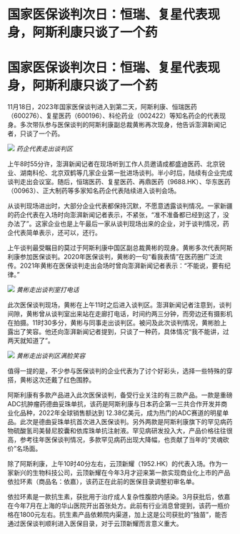 # 国家医保谈判次日：恒瑞、复星代表现身，阿斯利康只谈了一个药

# 国家医保谈判次日：恒瑞、复星代表现身，阿斯利康只谈了一个药

11月18日，2023年国家医保谈判进入到第二天，阿斯利康、恒瑞医药（600276）、复星医药（600196）、科伦药业（002422）等知名药企的代表现身。多次带队参与医保谈判的阿斯利康副总裁黄彬再次现身，他告诉澎湃新闻记者，只谈了一个药。

![](https://inews.gtimg.com/om_bt/OoclEmiwtR6QE9FmMxmocZRw2fc2Tp1ZK1krP4Y572QMIAA/1000)
_药企代表走出谈判区_

上午8时55分许，澎湃新闻记者在现场听到工作人员邀请成都盛迪医药、北京锐业、湖南科伦、北京双鹤等几家企业第一批进场谈判。半小时后，陆续有企业完成谈判走出会议室。随后，恒瑞医药、复星医药、再鼎医药（9688.HK）、华东医药（00963）、正大制药等多家知名药企代表陆续进入谈判会场。

从谈判现场进出时，大部分企业代表都保持沉默，不愿意透露谈判情况。一家新疆的药企代表在入场时向澎湃新闻记者表示，不紧张，“准不准备都已经到这了，没办法了”。这家企业也是上午最后一家从谈判现场出来的企业，对于谈判情况，药企代表简单表示，还可以，还行。

上午谈判最受瞩目的莫过于阿斯利康中国区副总裁黄彬的现身。黄彬多次代表阿斯利康参加医保谈判。2020年医保谈判，黄彬的一句“看我表情”在医药圈广泛流传。2021年黄彬在医保谈判走出会场时曾向澎湃新闻记者表示：“不能说，要有纪律。”

![](https://inews.gtimg.com/om_bt/O1S0H60p4BTTjIMb7Nk4LLhTVedUc1auxnsJReCHE31IsAA/1000)
_黄彬走出谈判室打电话_

此次医保谈判现场，黄彬在上午11时之后进入谈判区。澎湃新闻记者注意到，谈判间隙，黄彬曾从谈判室出来站在走廊打电话，时间约两三分钟，而旁边还有摄影机在拍摄。11时30多分，黄彬与同事走出谈判区。被问及此次谈判情况，黄彬脸上露出了笑容。他还向澎湃新闻记者提到，只谈了一种药，具体情况“我不能讲，过两天就知道了”。

![](https://inews.gtimg.com/om_bt/OPwLY4JMbeZhQz4E2Ira2zEGZVJaLQVuBZhRvizx0FqqUAA/1000)
_黄彬走出谈判区满脸笑容_

值得一提的是，不少参与医保谈判的企业代表为了讨个好彩头，选择一些特殊的穿搭，黄彬这次还戴了红色围脖。

阿斯利康有多款产品进入此次医保谈判，备受行业关注的有三款产品。一款是重磅ADC抗肿瘤药德曲妥珠单抗，该药是阿斯利康与日本药企第一三共合作开发并商业化品种，2022年全球销售额达到
12.38亿美元，成为热门的ADC赛道的明星单品。此次是德曲妥珠单抗首次进入医保谈判。另外两款是阿斯利康旗下的罕见病药物硫酸氢司美替尼胶囊和依库珠单抗注射液。罕见病研发投入大，产品价格往往很高，参考往年医保谈判情况，多款罕见病药出现大降幅，也贡献了当年的“灵魂砍价”名场面。

除了阿斯利康，上午10时40分左右，云顶新耀（1952.HK）的代表入场。作为一家新兴的生物科技公司，云顶新耀在今年3月才迎来第一款实现商业化上市的产品依拉环素（商品名：依嘉），该药正在此前的医保目录调整初审名单。

依拉环素是一款抗生素，获批用于治疗成人复杂性腹腔内感染。3月获批后，依嘉在今年7月在上海的华山医院开出首张处方。此前有行业消息曾提到，该药一瓶价格在1800元左右。抗生素产品依赖院内渠道，加上这是公司获批的“独苗”，能否通过医保谈判顺利进入医保目录，对于云顶新耀而言意义重大。

